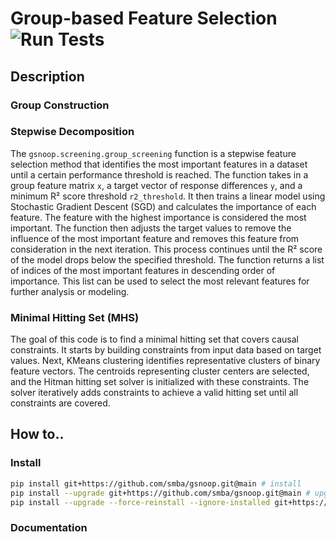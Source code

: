 # Group-based Feature Selection ![Run Tests](https://github.com/smba/gsnoop/actions/workflows/test.yml/badge.svg)

## Description

### Group Construction


### Stepwise Decomposition
The `gsnoop.screening.group_screening` function is a stepwise feature selection method that identifies the most important features in a dataset until a certain performance threshold is reached.  The function takes in a group feature matrix `x`, a target vector of response differences `y`, and a minimum R² score threshold `r2_threshold`. It then trains a linear model using Stochastic Gradient Descent (SGD) and calculates the importance of each feature. The feature with the highest importance is considered the most important.  The function then adjusts the target values to remove the influence of the most important feature and removes this feature from consideration in the next iteration. This process continues until the R² score of the model drops below the specified threshold. The function returns a list of indices of the most important features in descending order of importance. This list can be used to select the most relevant features for further analysis or modeling.

### Minimal Hitting Set (MHS)
The goal of this code is to find a minimal hitting set that covers causal constraints. It starts by building constraints from input data based on target values. Next, KMeans clustering identifies representative clusters of binary feature vectors. The centroids representing cluster centers are selected, and the Hitman hitting set solver is initialized with these constraints. The solver iteratively adds constraints to achieve a valid hitting set until all constraints are covered.
## How to..

### Install
```bash
pip install git+https://github.com/smba/gsnoop.git@main # install 
pip install --upgrade git+https://github.com/smba/gsnoop.git@main # upgrade
pip install --upgrade --force-reinstall --ignore-installed git+https://github.com/smba/gsnoop.git@main # alles neu
```

### Documentation

